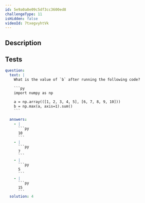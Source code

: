 ```yaml
---
id: 5e9a0a8e09c5df3cc3600ed8
challengeType: 11
isHidden: false
videoId: 7txegvyhtVk
---
```


## Description

<section id='description'>
</section>

## Tests

<section id='tests'>

````yml
question:
  text: |
    What is the value of `b` after running the following code?

    ```py
    import numpy as np

    a = np.array(([1, 2, 3, 4, 5], [6, 7, 8, 9, 10]))
    b = np.max(a, axis=1).sum()
    ```

  answers:
    - |
      ```py
      10
      ```
    - |
      ```py
      7
      ```
    - |
      ```py
      5
      ```
    - |
      ```py
      15
      ```
  solution: 4
````

</section>
